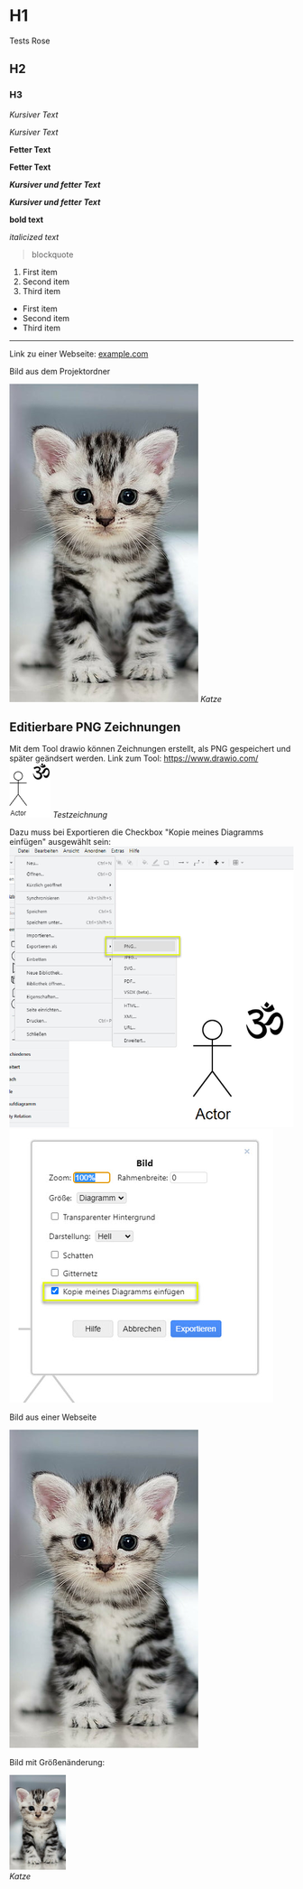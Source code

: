 # H1

Tests
Rose
## H2
### H3


*Kursiver Text*

_Kursiver Text_

**Fetter Text**

__Fetter Text__

***Kursiver und fetter Text***

___Kursiver und fetter Text___

**bold text**

*italicized text*

> blockquote

1. First item
2. Second item
3. Third item


- First item
- Second item
- Third item


---

Link zu einer Webseite: [example.com](https://www.example.com)


Bild aus dem Projektordner

![Katzenbild](/bilder/cat.png "Cat")
*Katze*



## Editierbare PNG Zeichnungen
Mit dem Tool drawio können Zeichnungen erstellt, als PNG gespeichert und später geändsert werden. Link zum Tool: https://www.drawio.com/
![Katzenbild](/bilder/testzeichnung.png "Cat")
*Testzeichnung*

Dazu muss bei Exportieren die Checkbox "Kopie meines Diagramms einfügen" ausgewählt sein:
![Katzenbild](/bilder/drawio_png_export_1.jpg )
![Katzenbild](/bilder/drawio_png_export_2.jpg )




Bild aus einer Webseite

![Katzenbild](https://github.com/pehol/vedanta/blob/main/bilder/cat.png "Cat")



Bild mit Größenänderung:


<p> 
    <img src="/bilder/cat.png" width="100" title="Cat"><br>
    <em>Katze</em>
</p>


